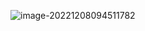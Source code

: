 ![image-20221208094511782](D:%5Cworkspace%5CQiLongZhang%5CVue%5CQ7Long%5CVue3%5C%E7%AC%94%E8%AE%B0%5C25_Composition%20API%20%EF%BC%88%E4%B8%80%EF%BC%89.assets%5Cimage-20221208094511782.png)

